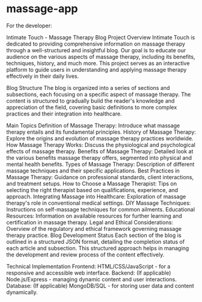 # massage-app

For the developer:

Intimate Touch - Massage Therapy Blog
Project Overview
Intimate Touch is dedicated to providing comprehensive information on massage therapy through a well-structured and insightful blog. Our goal is to educate our audience on the various aspects of massage therapy, including its benefits, techniques, history, and much more. This project serves as an interactive platform to guide users in understanding and applying massage therapy effectively in their daily lives.

Blog Structure
The blog is organized into a series of sections and subsections, each focusing on a specific aspect of massage therapy. The content is structured to gradually build the reader's knowledge and appreciation of the field, covering basic definitions to more complex practices and their integration into healthcare.

Main Topics
Definition of Massage Therapy: Introduce what massage therapy entails and its fundamental principles.
History of Massage Therapy: Explore the origins and evolution of massage therapy practices worldwide.
How Massage Therapy Works: Discuss the physiological and psychological effects of massage therapy.
Benefits of Massage Therapy: Detailed look at the various benefits massage therapy offers, segmented into physical and mental health benefits.
Types of Massage Therapy: Description of different massage techniques and their specific applications.
Best Practices in Massage Therapy: Guidance on professional standards, client interactions, and treatment setups.
How to Choose a Massage Therapist: Tips on selecting the right therapist based on qualifications, experience, and approach.
Integrating Massage into Healthcare: Exploration of massage therapy's role in conventional medical settings.
DIY Massage Techniques: Instructions on self-massage techniques for common ailments.
Educational Resources: Information on available resources for further learning and certification in massage therapy.
Legal and Ethical Considerations: Overview of the regulatory and ethical framework governing massage therapy practice.
Blog Development Status
Each section of the blog is outlined in a structured JSON format, detailing the completion status of each article and subsection. This structured approach helps in managing the development and review process of the content effectively.

Technical Implementation
Frontend: HTML/CSS/JavaScript - for a responsive and accessible web interface.
Backend: (If applicable) Node.js/Express - managing dynamic content and user interactions.
Database: (If applicable) MongoDB/SQL - for storing user data and content dynamically.